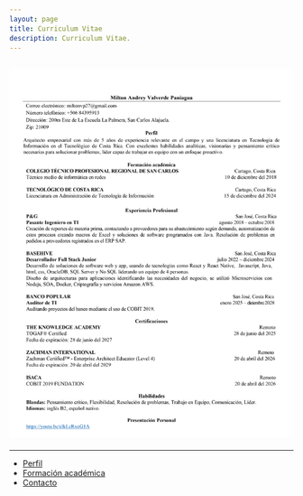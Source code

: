 ```yaml
---
layout: page
title: Curriculum Vitae
description: Curriculum Vitae.
---
```

![Alt text](/assets/img/cv.jpg "CV Image")
---

*****
- [Perfil](../index.html)
- [Formación académica](./academic.html)
- [Contacto](./contact.html)